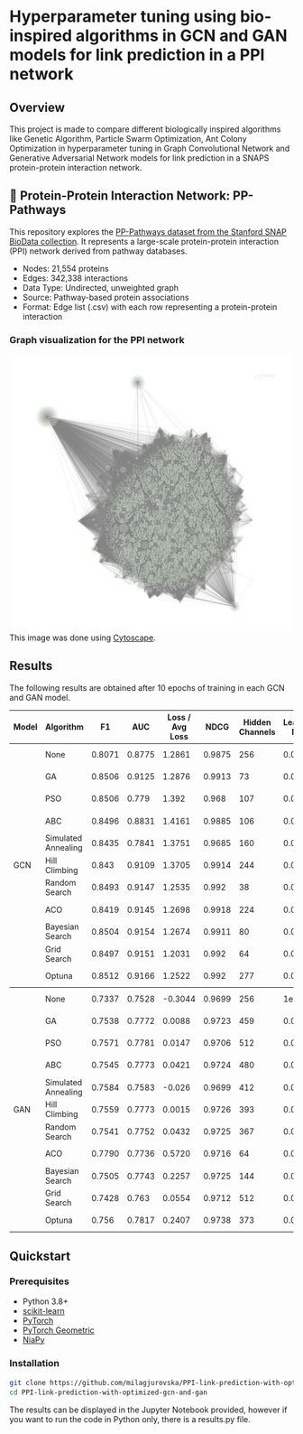 # Hyperparameter tuning using bio-inspired algorithms in GCN and GAN models for link prediction in a PPI network 

## Overview

This project is made to compare different biologically inspired algorithms like Genetic Algorithm, Particle Swarm Optimization, Ant Colony Optimization in hyperparameter tuning in Graph Convolutional Network and Generative Adversarial Network models for link prediction in a SNAPS protein-protein interaction network. 

## 🧬 Protein-Protein Interaction Network: PP-Pathways
This repository explores the <a href="https://snap.stanford.edu/biodata/datasets/10000/10000-PP-Pathways.html">PP-Pathways dataset from the Stanford SNAP BioData collection</a>. It represents a large-scale protein-protein interaction (PPI) network derived from pathway databases.

<ul>
<li>Nodes: 21,554 proteins</li>
<li>Edges: 342,338 interactions</li>
<li>Data Type: Undirected, unweighted graph</li>
<li>Source: Pathway-based protein associations</li>
<li>Format: Edge list (.csv) with each row representing a protein-protein interaction</li>
</ul>

### Graph visualization for the PPI network
<img src="ppi-visualization.png" alt="Protein Graph" width="500"/>
This image was done using <a href="https://cytoscape.org/">Cytoscape</a>.

## Results
The following results are obtained after 10 epochs of training in each GCN and GAN model.

<table>
  <thead>
    <tr>
      <th>Model</th>
      <th>Algorithm</th>
      <th>F1</th>
      <th>AUC</th>
      <th>Loss / Avg Loss</th>
      <th>NDCG</th>
      <th>Hidden Channels</th>
      <th>Learning Rate</th>
      <th># Layers</th>
      <th>Dropout</th>
      <th>Time</th>
    </tr>
  </thead>
  <tbody>
    <tr><td rowspan="11">GCN</td><td>None</td><td>0.8071</td><td>0.8775</td><td>1.2861</td><td>0.9875</td><td>256</td><td>0.01</td><td>2</td><td>0</td><td>1m 19s</td></tr>
    <tr><td>GA</td><td>0.8506</td><td>0.9125</td><td>1.2876</td><td>0.9913</td><td>73</td><td>0.0122</td><td>3</td><td>0.4</td><td>9m 20s</td></tr>
    <tr><td>PSO</td><td>0.8506</td><td>0.779</td><td>1.392</td><td>0.968</td><td>107</td><td>0.01339</td><td>3</td><td>0.55</td><td>11m 56s</td></tr>
    <tr><td>ABC</td><td>0.8496</td><td>0.8831</td><td>1.4161</td><td>0.9885</td><td>106</td><td>0.00691</td><td>3</td><td>0.15</td><td>14m 28s</td></tr>
    <tr><td>Simulated Annealing</td><td>0.8435</td><td>0.7841</td><td>1.3751</td><td>0.9685</td><td>160</td><td>0.00974</td><td>3</td><td>0.23</td><td>13m 18s</td></tr>
    <tr><td>Hill Climbing</td><td>0.843</td><td>0.9109</td><td>1.3705</td><td>0.9914</td><td>244</td><td>0.01102</td><td>3</td><td>0.66</td><td>9m 10s</td></tr>
    <tr><td>Random Search</td><td>0.8493</td><td>0.9147</td><td>1.2535</td><td>0.992</td><td>38</td><td>0.01378</td><td>3</td><td>0.18</td><td>12m 20s</td></tr>
    <tr><td>ACO</td><td>0.8419</td><td>0.9145</td><td>1.2698</td><td>0.9918</td><td>224</td><td>0.00215</td><td>3</td><td>0.7</td><td>4m 30s</td></tr>
    <tr><td>Bayesian Search</td><td>0.8504</td><td>0.9154</td><td>1.2674</td><td>0.9911</td><td>80</td><td>0.00785</td><td>4</td><td>0.1</td><td>10m 22s</td></tr>
    <tr><td>Grid Search</td><td>0.8497</td><td>0.9151</td><td>1.2031</td><td>0.992</td><td>64</td><td>0.01</td><td>3</td><td>0.3</td><td>9m 13s</td></tr>
    <tr><td>Optuna</td><td>0.8512</td><td>0.9166</td><td>1.2522</td><td>0.992</td><td>277</td><td>0.00153</td><td>4</td><td>0</td><td>22m 22s</td></tr>
  </tbody>
  <tbody>
    <tr><td rowspan="11">GAN</td><td>None</td><td>0.7337</td><td>0.7528</td><td>-0.3044</td><td>0.9699</td><td>256</td><td>1e-4</td><td>-</td><td>0.3</td><td>1m 21s</td></tr>
    <tr><td>GA</td><td>0.7538</td><td>0.7772</td><td>0.0088</td><td>0.9723</td><td>459</td><td>0.0019</td><td>-</td><td>0.33</td><td>8m 59s</td></tr>
    <tr><td>PSO</td><td>0.7571</td><td>0.7781</td><td>0.0147</td><td>0.9706</td><td>512</td><td>0.002</td><td>-</td><td>0.31</td><td>15m 22s</td></tr>
    <tr><td>ABC</td><td>0.7545</td><td>0.7773</td><td>0.0421</td><td>0.9724</td><td>480</td><td>0.00136</td><td>-</td><td>0.22</td><td>8m 32s</td></tr>
    <tr><td>Simulated Annealing</td><td>0.7584</td><td>0.7583</td><td>-0.026</td><td>0.9699</td><td>412</td><td>0.002</td><td>-</td><td>0.1</td><td>18m 12s</td></tr>
    <tr><td>Hill Climbing</td><td>0.7559</td><td>0.7773</td><td>0.0015</td><td>0.9726</td><td>393</td><td>0.002</td><td>-</td><td>0.4</td><td>11m 47s</td></tr>
    <tr><td>Random Search</td><td>0.7541</td><td>0.7752</td><td>0.0432</td><td>0.9725</td><td>367</td><td>0.00166</td><td>-</td><td>0.2</td><td>8m 36s</td></tr>
    <tr><td>ACO</td><td>0.7790</td><td>0.7736</td><td>0.5720</td><td>0.9716</td><td>64</td><td>0.00167</td><td>-</td><td>0.4</td><td>13m 29s</td></tr>
    <tr><td>Bayesian Search</td><td>0.7505</td><td>0.7743</td><td>0.2257</td><td>0.9725</td><td>144</td><td>0.00062</td><td>-</td><td>0.35</td><td>9m 55s</td></tr>
    <tr><td>Grid Search</td><td>0.7428</td><td>0.763</td><td>0.0554</td><td>0.9712</td><td>512</td><td>0.0001</td><td>-</td><td>0</td><td>12m 6s</td></tr>
    <tr><td>Optuna</td><td>0.756</td><td>0.7817</td><td>0.2407</td><td>0.9738</td><td>373</td><td>0.00068</td><td>-</td><td>0.51</td><td>20m 24s</td></tr>
  </tbody>
</table>


## Quickstart

### Prerequisites
- Python 3.8+
- [scikit-learn](https://scikit-learn.org/stable/)
- [PyTorch](https://pytorch.org/get-started/locally/) 
- [PyTorch Geometric](https://pytorch-geometric.readthedocs.io)
- [NiaPy](https://niapy.org/en/stable/index.html#niapy-s-documentation)

### Installation
```bash
git clone https://github.com/milagjurovska/PPI-link-prediction-with-optimized-gcn-and-gan.git
cd PPI-link-prediction-with-optimized-gcn-and-gan
```
The results can be displayed in the Jupyter Notebook provided, however if you want to run the code in Python only, there is a results.py file.
